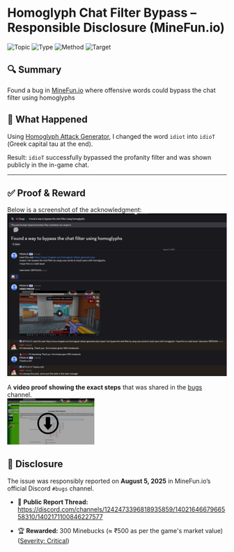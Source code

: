 # Homoglyph Chat Filter Bypass – Responsible Disclosure (MineFun.io)
![Topic](https://img.shields.io/badge/Topic-Bug_Bounty-ff0004?style=plastic)
![Type](https://img.shields.io/badge/Type-Chat_Filter_Bypass-blue?style=plastic)
![Method](https://img.shields.io/badge/Method-Homoglyph-9300FF?style=plastic)
![Target](https://img.shields.io/badge/Target-MineFun.io-D3FF00?style=plastic)


## 🔍 Summary
Found a bug in [MineFun.io](https://minefun.io) where offensive words could bypass the chat filter using homoglyphs

## 🧠 What Happened
Using [Homoglyph Attack Generator](https://www.irongeek.com/homoglyph-attack-generator.php), I changed the word `idiot` into `idioΤ` (Greek capital tau at the end).

Result: `idioΤ` successfully bypassed the profanity filter and was shown publicly in the in-game chat.

---
## ✅ Proof & Reward
Below is a screenshot of the acknowledgment:
<img src="https://github.com/obitouka/minefun.io-homoglyph-bypass/blob/main/img/proof.png" width="700" />

A **video proof showing the exact steps** that was shared in the [bugs](https://discord.com/channels/1242473396818935859/1402164667966558310/1402171100846227577) channel.  
<a href="https://github.com/obitouka/minefun.io-homoglyph-bypass/blob/main/video/homoglyph.mp4">
  <img src="https://github.com/obitouka/minefun.io-homoglyph-bypass/blob/main/img/demo-preview.png" width="200" />
</a>


## 📩 Disclosure
The issue was responsibly reported on **August 5, 2025** in MineFun.io’s official Discord `#bugs` channel.

- 🧾 **Public Report Thread:**  
  https://discord.com/channels/1242473396818935859/1402164667966558310/1402171100846227577
  
- 🏆 **Rewarded:** 300 Minebucks (≈ ₹500 as per the game's market value)  
  ([Severity: Critical](https://discord.com/channels/1242473396818935859/1319321791965040723/1319323191981637652))
